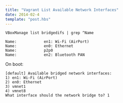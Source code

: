 ```yaml
---
title: "Vagrant List Available Network Interfaces"
date: 2014-02-4
template: "post.hbs"
---
```





```terminal
VBoxManage list bridgedifs | grep ^Name 
```

```terminal
Name:            en1: Wi-Fi (AirPort)
Name:            en0: Ethernet
Name:            p2p0
Name:            en2: Bluetooth PAN
```

On boot:

```terminal
[default] Available bridged network interfaces: 
1) en1: Wi-Fi (AirPort) 
2) en0: Ethernet 
3) vmnet1 
4) vmnet8 
What interface should the network bridge to? 1
```